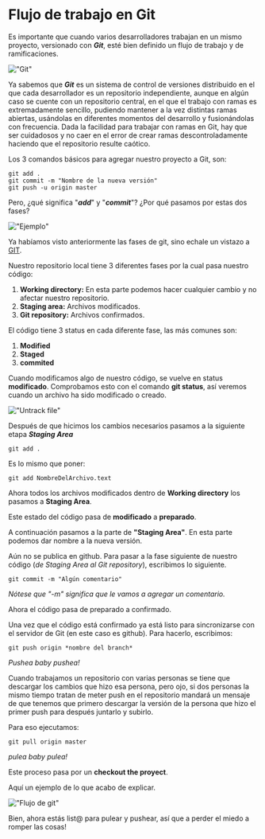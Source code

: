 
# Flujo de trabajo en Git

Es importante que cuando varios desarrolladores trabajan en un mismo proyecto, versionado con ***Git***, esté bien definido un flujo de trabajo y de ramificaciones.

!["Git"](https://www.soe.uagrm.edu.bo/wp-content/uploads/2017/05/git-github.jpg)

Ya sabemos que ***Git*** es un sistema de control de versiones distribuido en el que cada desarrollador es un repositorio independiente, aunque en algún caso se cuente con un repositorio central, en el que el trabajo con ramas es extremadamente sencillo, pudiendo mantener a la vez distintas ramas abiertas, usándolas en diferentes momentos del desarrollo y fusionándolas con frecuencia. Dada la facilidad para trabajar con ramas en Git, hay que ser cuidadosos y no caer en el error de crear ramas descontroladamente haciendo que el repositorio resulte caótico.

Los 3 comandos básicos para agregar nuestro proyecto a Git, son:

~~~
git add .
git commit -m "Nombre de la nueva versión"
git push -u origin master
~~~
Pero, ¿qué significa "***add***" y "***commit***"? ¿Por qué pasamos por estas dos fases?

!["Ejemplo"](https://cdn-images-1.medium.com/max/686/1*diRLm1S5hkVoh5qeArND0Q@2x.png)

Ya habíamos visto anteriormente las fases de git, sino echale un vistazo a [GIT](https://github.com/PaulaSshun/tatooine/tree/master/SPRINT-2/01-GIT).

Nuestro repositorio local tiene 3 diferentes fases por la cual pasa nuestro código:

1. **Working directory:** En esta parte podemos hacer cualquier cambio y no afectar nuestro repositorio.
2. **Staging area:** Archivos modificados.
3. **Git repository:** Archivos confirmados.

El código tiene 3 status en cada diferente fase, las más comunes son:
1. **Modified**
2. **Staged**
3. **commited**

Cuando modificamos algo de nuestro código, se vuelve en status **modificado**.
Comprobamos esto con el comando **git status**, así veremos cuando un archivo ha sido modificado o creado.

!["Untrack file"](file:///Users/HDH-V/Desktop/SSdeLaTerminal.png)

Después de que hicimos los cambios necesarios pasamos a la siguiente etapa ***Staging Area***

~~~
git add .
~~~
 Es lo mismo que poner:

~~~
git add NombreDelArchivo.text
~~~
Ahora todos los archivos modificados dentro de **Working directory** los pasamos a **Staging Area**.

Este estado del código pasa de **modificado** a **preparado**.

A continuación pasamos a la parte de **"Staging Area"**. En esta parte podemos dar nombre a la nueva versión.

Aún no se publica en github. Para pasar a la fase siguiente de nuestro código (*de Staging Area al Git repository*), escribimos lo siguiente.

~~~
git commit -m "Algún comentario"
~~~
*Nótese que "-m" significa que le vamos a agregar un comentario.*

Ahora el código pasa de preparado a confirmado.

Una vez que el código está confirmado ya está listo para sincronizarse con el servidor de Git (en este caso es github). Para hacerlo, escribimos:

~~~
git push origin *nombre del branch*
~~~
*Pushea baby pushea!*

Cuando trabajamos un repositorio con varias personas se tiene que descargar los cambios que hizo esa persona, pero ojo, si dos personas la mismo tiempo tratan de meter push en el repositorio mandará un mensaje de que tenemos que primero descargar la versión  de la persona que hizo el primer push para después juntarlo y subirlo.

Para eso ejecutamos:

 ~~~
 git pull origin master
 ~~~
*pulea baby pulea!*

Este proceso pasa por un **checkout the proyect**.

Aquí un ejemplo de lo que acabo de explicar.

!["Flujo de git"](https://cdn-images-1.medium.com/max/800/1*D1lbqiz2Y6quKrt00p9DqQ.png)

Bien, ahora estás list@  para pulear y pushear, así que a perder el miedo a romper las cosas!
